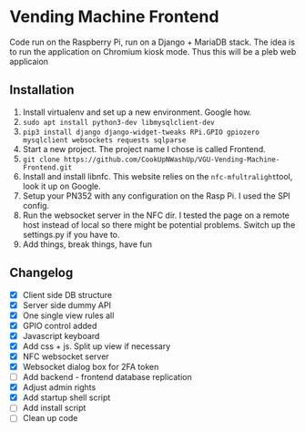 # Vending Machine Frontend

Code run on the Raspberry Pi, run on a Django + MariaDB stack. The idea is to run the application on Chromium kiosk mode. Thus this will be a pleb web applicaion

## Installation
1. Install virtualenv and set up a new environment. Google how.
1.  ```sudo apt install python3-dev libmysqlclient-dev```
1. ```pip3 install django django-widget-tweaks RPi.GPIO gpiozero mysqlclient websockets requests sqlparse```
1. Start a new project. The project name I chose is called Frontend. 
1. ```git clone https://github.com/CookUpNWashUp/VGU-Vending-Machine-Frontend.git```
1. Install and install libnfc. This website relies on the ```nfc-mfultralight```tool, look it up on Google.
1. Setup your PN352 with any configuration on the Rasp Pi. I used the SPI config.
1. Run the websocket server in the NFC dir. I tested the page on a remote host instead of local so there might be potential problems. Switch up the settings.py if you have to.
1. Add things, break things, have fun

## Changelog
- [x] Client side DB structure
- [x] Server side dummy API
- [x] One single view rules all
- [x] GPIO control added
- [x] Javascript keyboard
- [x] Add css + js. Split up view if necessary
- [x] NFC websocket server
- [x] Websocket dialog box for 2FA token
- [ ] Add backend - frontend database replication
- [x] Adjust admin rights
- [x] Add startup shell script
- [ ] Add install script
- [ ] Clean up code
